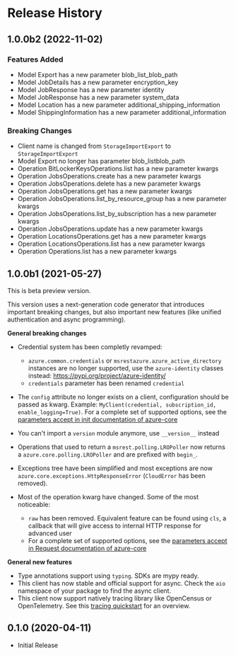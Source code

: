 # Release History

## 1.0.0b2 (2022-11-02)

### Features Added

  - Model Export has a new parameter blob_list_blob_path
  - Model JobDetails has a new parameter encryption_key
  - Model JobResponse has a new parameter identity
  - Model JobResponse has a new parameter system_data
  - Model Location has a new parameter additional_shipping_information
  - Model ShippingInformation has a new parameter additional_information

### Breaking Changes

  - Client name is changed from `StorageImportExport` to `StorageImportExport`
  - Model Export no longer has parameter blob_listblob_path
  - Operation BitLockerKeysOperations.list has a new parameter kwargs
  - Operation JobsOperations.create has a new parameter kwargs
  - Operation JobsOperations.delete has a new parameter kwargs
  - Operation JobsOperations.get has a new parameter kwargs
  - Operation JobsOperations.list_by_resource_group has a new parameter kwargs
  - Operation JobsOperations.list_by_subscription has a new parameter kwargs
  - Operation JobsOperations.update has a new parameter kwargs
  - Operation LocationsOperations.get has a new parameter kwargs
  - Operation LocationsOperations.list has a new parameter kwargs
  - Operation Operations.list has a new parameter kwargs

## 1.0.0b1 (2021-05-27)

This is beta preview version.

This version uses a next-generation code generator that introduces important breaking changes, but also important new features (like unified authentication and async programming).

**General breaking changes**

- Credential system has been completly revamped:

  - `azure.common.credentials` or `msrestazure.azure_active_directory` instances are no longer supported, use the `azure-identity` classes instead: https://pypi.org/project/azure-identity/
  - `credentials` parameter has been renamed `credential`

- The `config` attribute no longer exists on a client, configuration should be passed as kwarg. Example: `MyClient(credential, subscription_id, enable_logging=True)`. For a complete set of
  supported options, see the [parameters accept in init documentation of azure-core](https://github.com/Azure/azure-sdk-for-python/blob/main/sdk/core/azure-core/CLIENT_LIBRARY_DEVELOPER.md#available-policies)
- You can't import a `version` module anymore, use `__version__` instead
- Operations that used to return a `msrest.polling.LROPoller` now returns a `azure.core.polling.LROPoller` and are prefixed with `begin_`.
- Exceptions tree have been simplified and most exceptions are now `azure.core.exceptions.HttpResponseError` (`CloudError` has been removed).
- Most of the operation kwarg have changed. Some of the most noticeable:

  - `raw` has been removed. Equivalent feature can be found using `cls`, a callback that will give access to internal HTTP response for advanced user
  - For a complete set of
  supported options, see the [parameters accept in Request documentation of azure-core](https://github.com/Azure/azure-sdk-for-python/blob/main/sdk/core/azure-core/CLIENT_LIBRARY_DEVELOPER.md#available-policies)

**General new features**

- Type annotations support using `typing`. SDKs are mypy ready.
- This client has now stable and official support for async. Check the `aio` namespace of your package to find the async client.
- This client now support natively tracing library like OpenCensus or OpenTelemetry. See this [tracing quickstart](https://github.com/Azure/azure-sdk-for-python/tree/main/sdk/core/azure-core-tracing-opentelemetry) for an overview.


## 0.1.0 (2020-04-11)

* Initial Release
